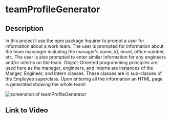 # teamProfileGenerator

## Description
In this project I use the npm package Inquirer to prompt a user for information about a work team. The user is prompted for information about the team mananger including the 
manager's name, id, email, office number, etc. The user is also prompted to enter similar information for any engineers and/or interns on the team. Object-Oriented programming principles
are used here as the manager, engineers, and interns are instances of the Manger, Engineer, and Intern classes. These classes are in sub-classes of the Employee superclass. Upon entering
all the information an HTML page is generated showing the whole team!

![screenshot of teamProfileGenerator]()

## Link to Video
